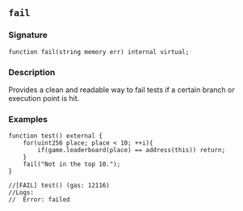 ## `fail`

### Signature

```solidity
function fail(string memory err) internal virtual;
```

### Description

Provides a clean and readable way to fail tests if a certain branch or execution point is hit.

### Examples

```solidity
function test() external {
    for(uint256 place; place < 10; ++i){
        if(game.leaderboard(place) == address(this)) return;
    }
    fail("Not in the top 10.");
}

//[FAIL] test() (gas: 12116)
//Logs:
//  Error: failed
```